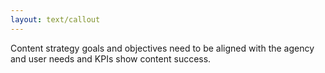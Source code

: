 ```yaml
---
layout: text/callout
---
```


Content strategy goals and objectives need to be aligned with the agency and user needs and KPIs show content success.